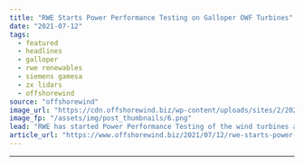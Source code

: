 ```yaml
---
title: "RWE Starts Power Performance Testing on Galloper OWF Turbines"
date: "2021-07-12"
tags: 
  - featured
  - headlines
  - galloper
  - rwe renewables
  - siemens gamesa
  - zx lidars
  - offshorewind
source: "offshorewind"
image_url: "https://cdn.offshorewind.biz/wp-content/uploads/sites/2/2021/07/12151003/ZX-TM-installed-at-Galloper-Wind-Farm-for-RWE-Power-Performance-Test-of-SGRE-6MW.png"
image_fp: "/assets/img/post_thumbnails/6.png"
lead: "RWE has started Power Performance Testing of the wind turbines at the Galloper offshore"
article_url: "https://www.offshorewind.biz/2021/07/12/rwe-starts-power-performance-testing-on-galloper-owf-turbines/"
---
```


---
